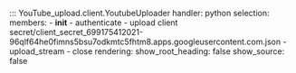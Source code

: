 ::: YouTube_upload.client.YoutubeUploader
    handler: python
    selection: 
        members:
            - __init__
            - authenticate
            - upload client secret/client_secret_699175412021-96qlf64he0fimns5bsu7odkmtc5fhtm8.apps.googleusercontent.com.json
            - upload_stream
            - close
    rendering: 
        show_root_heading: false
        show_source: false
